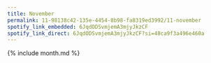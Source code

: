 ```yaml
---
title: November
permalink: 11-98138c42-135e-4454-8b98-fa8319ed3992/11-november
spotify_link_embedded: 6JqdODSvmjemA3mjyJkzCF
spotify_link_direct: 6JqdODSvmjemA3mjyJkzCF?si=48ca9f3a496e460a
---
```

{% include month.md %}
